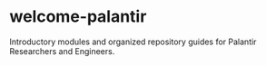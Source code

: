 # welcome-palantir
 Introductory modules and organized repository guides for Palantir Researchers and Engineers. 
